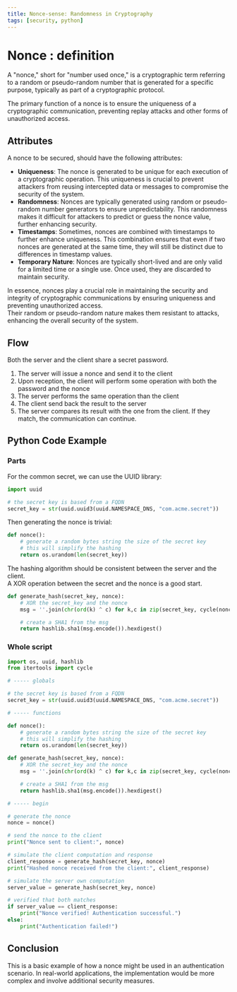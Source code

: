 ```yaml
---
title: Nonce-sense: Randomness in Cryptography
tags: [security, python]
---
```


# Nonce : definition

A "nonce," short for "number used once," is a cryptographic term referring to a random or pseudo-random number that is generated for a specific purpose, typically as part of a cryptographic protocol. 

The primary function of a nonce is to ensure the uniqueness of a cryptographic communication, preventing replay attacks and other forms of unauthorized access.

## Attributes

A nonce to be secured, should have the following attributes:

- **Uniqueness**: The nonce is generated to be unique for each execution of a cryptographic operation. This uniqueness is crucial to prevent attackers from reusing intercepted data or messages to compromise the security of the system.
- **Randomness**: Nonces are typically generated using random or pseudo-random number generators to ensure unpredictability. This randomness makes it difficult for attackers to predict or guess the nonce value, further enhancing security.
- **Timestamps**: Sometimes, nonces are combined with timestamps to further enhance uniqueness. This combination ensures that even if two nonces are generated at the same time, they will still be distinct due to differences in timestamp values.
- **Temporary Nature**: Nonces are typically short-lived and are only valid for a limited time or a single use. Once used, they are discarded to maintain security.

In essence, nonces play a crucial role in maintaining the security and integrity of cryptographic communications by ensuring uniqueness and preventing unauthorized access.  
Their random or pseudo-random nature makes them resistant to attacks, enhancing the overall security of the system.

## Flow

Both the server and the client share a secret password.

1. The server will issue a nonce and send it to the client
2. Upon reception, the client will perform some operation with both the password and the nonce
3. The server performs the same operation than the client
4. The client send back the result to the server
5. The server compares its result with the one from the client. If they match, the communication can continue.

## Python Code Example

### Parts

For the common secret, we can use the UUID library:

``` python
import uuid

# the secret key is based from a FQDN
secret_key = str(uuid.uuid3(uuid.NAMESPACE_DNS, "com.acme.secret"))
```

Then generating the nonce is trivial:

``` python
def nonce():
    # generate a random bytes string the size of the secret key
    # this will simplify the hashing
    return os.urandom(len(secret_key))
```

The hashing algorithm should be consistent between the server and the client.  
A XOR operation between the secret and the nonce is a good start.

``` python
def generate_hash(secret_key, nonce):
    # XOR the secret_key and the nonce
    msg = ''.join(chr(ord(k) ^ c) for k,c in zip(secret_key, cycle(nonce)))

    # create a SHA1 from the msg
    return hashlib.sha1(msg.encode()).hexdigest()
```

### Whole script

``` python
import os, uuid, hashlib
from itertools import cycle

# ----- globals

# the secret key is based from a FQDN
secret_key = str(uuid.uuid3(uuid.NAMESPACE_DNS, "com.acme.secret"))

# ----- functions

def nonce():
    # generate a random bytes string the size of the secret key
    # this will simplify the hashing
    return os.urandom(len(secret_key))

def generate_hash(secret_key, nonce):
    # XOR the secret_key and the nonce
    msg = ''.join(chr(ord(k) ^ c) for k,c in zip(secret_key, cycle(nonce)))

    # create a SHA1 from the msg
    return hashlib.sha1(msg.encode()).hexdigest()

# ----- begin

# generate the nonce
nonce = nonce()

# send the nonce to the client
print("Nonce sent to client:", nonce)

# simulate the client computation and response 
client_response = generate_hash(secret_key, nonce)
print("Hashed nonce received from the client:", client_response)

# simulate the server own computation
server_value = generate_hash(secret_key, nonce)

# verified that both matches
if server_value == client_response:
    print("Nonce verified! Authentication successful.")
else:
    print("Authentication failed!")
```

## Conclusion

This is a basic example of how a nonce might be used in an authentication scenario. In real-world applications, the implementation would be more complex and involve additional security measures.
